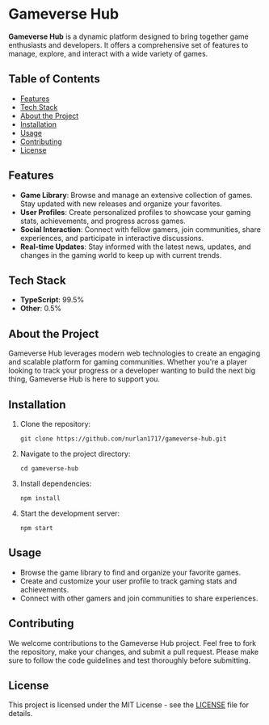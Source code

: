 # Gameverse Hub

**Gameverse Hub** is a dynamic platform designed to bring together game enthusiasts and developers. It offers a comprehensive set of features to manage, explore, and interact with a wide variety of games.

## Table of Contents
- [Features](#features)
- [Tech Stack](#tech-stack)
- [About the Project](#about-the-project)
- [Installation](#installation)
- [Usage](#usage)
- [Contributing](#contributing)
- [License](#license)

## Features

- **Game Library**: Browse and manage an extensive collection of games. Stay updated with new releases and organize your favorites.
- **User Profiles**: Create personalized profiles to showcase your gaming stats, achievements, and progress across games.
- **Social Interaction**: Connect with fellow gamers, join communities, share experiences, and participate in interactive discussions.
- **Real-time Updates**: Stay informed with the latest news, updates, and changes in the gaming world to keep up with current trends.

## Tech Stack

- **TypeScript**: 99.5%
- **Other**: 0.5%

## About the Project

Gameverse Hub leverages modern web technologies to create an engaging and scalable platform for gaming communities. Whether you're a player looking to track your progress or a developer wanting to build the next big thing, Gameverse Hub is here to support you.

## Installation

1. Clone the repository:
    ```shell
    git clone https://github.com/nurlan1717/gameverse-hub.git
    ```
2. Navigate to the project directory:
    ```shell
    cd gameverse-hub
    ```
3. Install dependencies:
    ```shell
    npm install
    ```
4. Start the development server:
    ```shell
    npm start
    ```

## Usage

- Browse the game library to find and organize your favorite games.
- Create and customize your user profile to track gaming stats and achievements.
- Connect with other gamers and join communities to share experiences.

## Contributing

We welcome contributions to the Gameverse Hub project. Feel free to fork the repository, make your changes, and submit a pull request. Please make sure to follow the code guidelines and test thoroughly before submitting.

## License

This project is licensed under the MIT License - see the [LICENSE](LICENSE) file for details.
